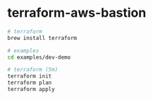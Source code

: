 # terraform-aws-bastion

```bash
# terraform
brew install terraform

# examples
cd examples/dev-demo

# terraform (5m)
terraform init
terraform plan
terraform apply
```
